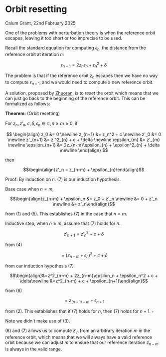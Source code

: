 # Orbit resetting

Calum Grant, 22nd February 2025

One of the problems with perturbation theory is when the reference orbit escapes, leaving it too short or too imprecise to be used.

Recall the standard equation for computing $\epsilon_n$, the distance from the reference orbit at iteration $n$:

$$\epsilon_{n+1} = 2z_{n}\epsilon_{n} + \epsilon^2_{n} + \delta$$

The problem is that if the reference orbit $z_{n}$ escapes then we have no way to compute $\epsilon_{n+1}$, and we would need to compute a new reference orbit.

A solution, proposed by [Zhuoran](https://fractalforums.org/index.php?topic=4360.0), is to *reset* the orbit which means that we can just go back to the beginning of the reference orbit. This can be formalized as follows:

**Theorem:** (Orbit resetting)

For $z_n, z'_n, c, \delta, \epsilon_n \in\mathbb{C}, n \ge m \ge 0$, if

$$
\begin{align}
z_0 &= 0 \newline
z_{n+1} &= z_n^2 + c \newline
z'_0 &= 0 \newline
z'_{n+1} &= z'^2_{n} + c + \delta \newline
\epsilon_{m} &= z'_{m} \newline
\epsilon_{n+1} &= 2z_{n-m}\epsilon_{n} + \epsilon^2_{n} + \delta \newline
\end{align}
$$

then

$$\begin{align}z'_n = z_{n-m} + \epsilon_{n}\end{align}$$

Proof: By induction on $n$. (7) is our induction hypothesis.

Base case when $n=m$, 

$$\begin{align}z_{n-m} + \epsilon_n &= z_0 + z'_n \newline &= 0 + z'_n \newline &= z'_n\end{align}$$

from (1) and (5). This establishes (7) in the case that $n=m$.

Inductive step, when $n \ge m$, assume that (7) holds for $n$. 

$$z'_{n+1} = z'^2_{n} + c + \delta$$

from (4)

$$=(z_{n-m}+\epsilon_n)^2 + c + \delta$$

from our induction hypothesis (7)

$$\begin{align}&=z^2_{n-m} + 2z_{n-m}\epsilon_n + \epsilon_n^2 + c + \delta\newline
&=z^2_{n-m} + c + \epsilon_{n+1}\end{align}$$

from (6)

$$=z_{(n+1)-m} + \epsilon_{n+1}$$

from (2). This establishes that if (7) holds for $n$, then (7) holds for $n+1$. 
$\square$

Note we didn't make use of (3).

(6) and (7) allows us to compute $z'_n$ from an arbitrary iteration $m$ in the reference orbit, which means that we will always have a valid reference orbit because we can adjust $m$ to ensure that our reference iteration $z_{n-m}$ is always in the valid range.